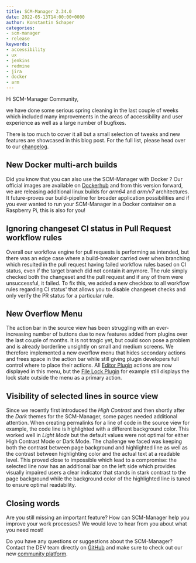 ```yaml
---
title: SCM-Manager 2.34.0
date: 2022-05-13T14:00:00+0000
author: Konstantin Schaper
categories:
- scm-manager
- release
keywords:
- accessibility
- ux
- jenkins
- redmine
- jira
- docker
- arm
---
```


Hi SCM-Manager Community,

we have done some serious spring cleaning in the last couple of weeks which included many improvements in the areas of accessibility and user experience as well as a large number of bugfixes.

There is too much to cover it all but a small selection of tweaks and new features are showcased in this blog post.
For the full list, please head over to our [changelog](https://scm-manager.org/download/2.34.0#changelog).

## New Docker multi-arch builds

Did you know that you can also use the SCM-Manager with Docker ?
Our official images are available on [Dockerhub](https://registry.hub.docker.com/r/scmmanager/scm-manager)
and from this version forward, we are releasing additional linux builds for *arm64* and *arm/v7* architectures.
It future-proves our build-pipeline for broader application possibilities and 
if you ever wanted to run your SCM-Manager in a Docker container on a Raspberry Pi, this is also for you!

## Ignoring changeset CI status in Pull Request workflow rules

Overall our workflow engine for pull requests is performing as intended, but there was an edge case where a build-breaker 
carried over when branching which resulted in the pull request having failed workflow rules based on CI status, even if the
target branch did not contain it anymore. The rule simply checked both the changeset and the pull request and if any of them
were unsuccessful, it failed. To fix this, we added a new checkbox to all workflow rules regarding CI status' that allows you to
disable changeset checks and only verify the PR status for a particular rule.

## New Overflow Menu

The action bar in the source view has been struggling with an ever-increasing number of buttons due to new features added from plugins over the last couple of months.
It is not tragic yet, but could soon pose a problem and is already borderline unsightly on small and medium screens.
We therefore implemented a new overflow menu that hides secondary actions and frees space in the action bar while
still giving plugin developers full control where to place their actions. All [Editor Plugin](https://scm-manager.org/plugins/scm-editor-plugin/) actions are now displayed in this menu,
but the [File Lock Plugin](https://scm-manager.org/plugins/scm-file-lock-plugin/) for example still displays the lock state outside the menu as a primary action.

## Visibility of selected lines in source view

Since we recently first introduced the *High Contrast* and then shortly after the *Dark* themes for the SCM-Manager,
some pages needed additional attention. When creating permalinks for a line of code in the source view for example,
the code line is highlighted with a different background color. This worked well in *Light Mode* but the default
values were not optimal for either High Contrast Mode or Dark Mode. The challenge we faced was keeping both the contrast 
between page background and highlighted line as well as the contrast between highlighting color and the actual text at a
readable level. This proved close to impossible which lead to a compromise: the selected line now has an additional bar
on the left side which provides visually impaired users a clear indicator that stands in stark contrast to the page background
while the background color of the highlighted line is tuned to ensure optimal readability.

## Closing words
Are you still missing an important feature? How can SCM-Manager help you improve your work processes?
We would love to hear from you about what you need most!

Do you have any questions or suggestions about the SCM-Manager?
Contact the DEV team directly on [GitHub](https://github.com/scm-manager/scm-manager/) and make sure
to check out our new [community platform](https://community.cloudogu.com/c/scm-manager/).
